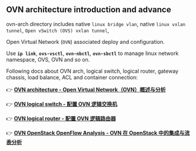 ## OVN architecture introduction and advance

ovn-arch directory includes native `linux bridge vlan`, native `linux vxlan tunnel`, `Open vSwitch (OVS) vxlan tunnel`, 

Open Virtual Network (`OVN`) associated deploy and configuration.

Use **`ip link`**, **`ovs-vsctl`**, **`ovn-nbctl`**, **`ovn-sbctl`** to manage linux network namespace, OVS, OVN and so on.

Following docs about OVN arch, logical switch, logical router, gateway chassis, load balance, ACL and container connection:

👉 [**OVN architecture - Open Virtual Network（OVN）概述与分析**](https://github.com/Alberthua-Perl/sc-col/blob/master/ovn-arch/docs/ovn-arch-introduce.md)

👉 [**OVN logical switch - 配置 OVN 逻辑交换机**](https://github.com/Alberthua-Perl/sc-col/blob/master/ovn-arch/docs/ovn-logical-switch-demo.md)

👉 [**OVN logical router - 配置 OVN 逻辑路由器**](https://github.com/Alberthua-Perl/sc-col/blob/master/ovn-arch/docs/ovn-logical-router-demo.md)

👉 [**OVN OpenStack OpenFlow Analysis - OVN 在 OpenStack 中的集成与流表分析**](https://github.com/Alberthua-Perl/sc-col/blob/master/ovn-arch/docs/ovn-openstack-openflow-analysis.md)
